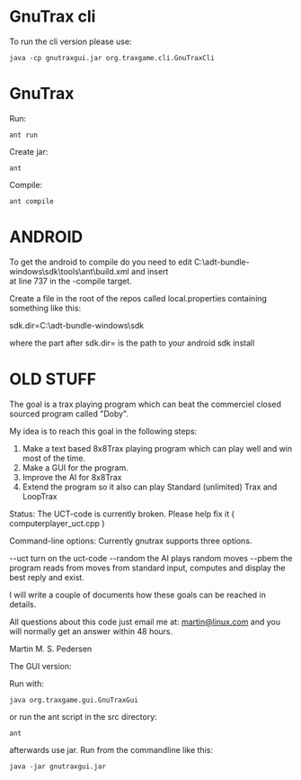 GnuTrax cli
===========

To run the cli version please use:
```
java -cp gnutraxgui.jar org.traxgame.cli.GnuTraxCli
```

GnuTrax
=======

Run: 
```
ant run
```

Create jar:
```
ant
```

Compile:
```
ant compile
```


ANDROID
=======

To get the android to compile do you need to edit C:\adt-bundle-windows\sdk\tools\ant\build.xml and insert 				
<exclude name="${compile.exclude}"/>
at line 737 in the -compile target.

Create a file in the root of the repos called local.properties containing something like this:

sdk.dir=C:\\adt-bundle-windows\\sdk

where the part after sdk.dir= is the path to your android sdk install

OLD STUFF
=========

The goal is a trax playing program which can beat the commerciel
closed sourced program called "Doby".

My idea is to reach this goal in the following steps:

1. Make a text based 8x8Trax playing program which can play
   well and win most of the time.
2. Make a GUI for the program.
3. Improve the AI for 8x8Trax
4. Extend the program so it also can play Standard (unlimited) Trax and
   LoopTrax

Status: 
The UCT-code is currently broken. 
Please help fix it ( computerplayer_uct.cpp )

Command-line options:
Currently gnutrax supports three options.

--uct turn on the uct-code
--random the AI plays random moves
--pbem the program reads from moves from standard input,
  computes and display the best reply and exist.

I will write a couple of documents how these goals can be reached
in details.

All questions about this code just email me at: martin@linux.com and
you will normally get an answer within 48 hours.

Martin M. S. Pedersen

The GUI version:

Run with:

```
java org.traxgame.gui.GnuTraxGui
```

or run the ant script in the src directory:

```
ant
```

afterwards use jar. Run from the commandline like this:

```
java -jar gnutraxgui.jar
```

